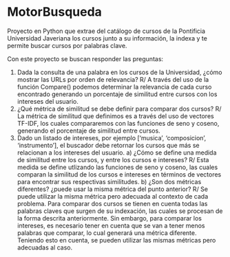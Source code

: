 # MotorBusqueda
Proyecto en Python que extrae del catálogo de cursos de la Pontificia Universidad Javeriana los cursos junto a su información, la indexa y te permite buscar cursos por palabras clave.

Con este proyecto se buscan responder las preguntas:
1. Dada la consulta de una palabra en los cursos de la Universidad, ¿cómo mostrar las URLs
por orden de relevancia?
   R/ A través del uso de la función Compare() podemos determinar la relevancia de cada curso encontrado generando un porcentaje de similitud entre cursos con los intereses del usuario.
2. ¿Qué métrica de similitud se debe definir para comparar dos cursos?
   R/ La métrica de similitud que definimos es a través del uso de vectores TF-IDF, los cuales compararemos con las funciones de seno y coseno, generando el porcentaje de similitud entre cursos.
3. Dado un listado de intereses, por ejemplo [‘musica’, ‘composicion’, ‘instrumento’], el buscador debe retornar los cursos que más se relacionan a los intereses del usuario.
a) ¿Cómo se define una medida de similitud entre los cursos, y entre los cursos e intereses?
   R/ Esta medida se define utlizando las funciones de seno y coseno, las cuales comparan la similitud de los cursos e intereses en términos de vectores para encontrar sus respectivas similitudes.
b) ¿Son dos métricas diferentes? ¿puede usar la misma métrica del punto anterior?
   R/ Se puede utilizar la misma métrica pero adecuada al contexto de cada problema. Para comparar dos cursos se tienen en cuenta todas las palabras claves que surgen de su indexación, las cuales se procesan de la forma descrita anteriormente. Sin embargo, para comparar los intereses, es necesario tener en cuenta que se van a tener menos palabras que comparar, lo cual generará una métrica diferente. Teniendo esto en cuenta, se pueden utilizar las mismas métricas pero adecuadas al caso.
